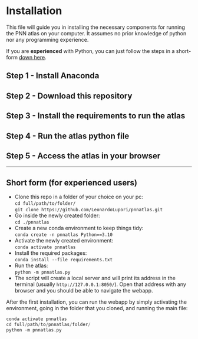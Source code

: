 # Installation

This file will guide you in installing the necessary components for running the PNN atlas on your computer. It assumes no prior knowledge of python nor any programming experience.

If you are **experienced** with Python, you can just follow the steps in a short-form [down here](#short-form).

## Step 1 - Install Anaconda

## Step 2 - Download this repository

## Step 3 - Install the requirements to run the atlas

## Step 4 - Run the atlas python file

## Step 5 - Access the atlas in your browser

---

## Short form (for experienced users)

- Clone this repo in a folder of your choice on your pc:  
`cd full/path/to/folder/`  
`git clone https://github.com/LeonardoLupori/pnnatlas.git`
- Go inside the newly created folder:  
`cd ./pnnatlas`
- Create a new conda environment to keep things tidy:  
`conda create -n pnnatlas Python==3.10`
- Activate the newly created environment:  
`conda activate pnnatlas`
- Install the required packages:  
`conda install --file requirements.txt`
- Run the atlas:  
`python -m pnnatlas.py`
- The script will create a local server and will print its address in the terminal (usually `http://127.0.0.1:8050/`). Open that address with any browser and you should be able to navigate the webapp.

After the first installation, you can run the webapp by simply activating the environment, going in the folder that you cloned, and running the main file:  

```python
conda activate pnnatlas
cd full/path/to/pnnatlas/folder/
python -m pnnatlas.py
```
